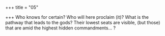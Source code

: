 +++
title = "05"

+++
Who knows for certain? Who will here proclaim (it)? What is the pathway  that leads to the gods?
Their lowest seats are visible, (but those) that are amid the highest
hidden commandments... ?